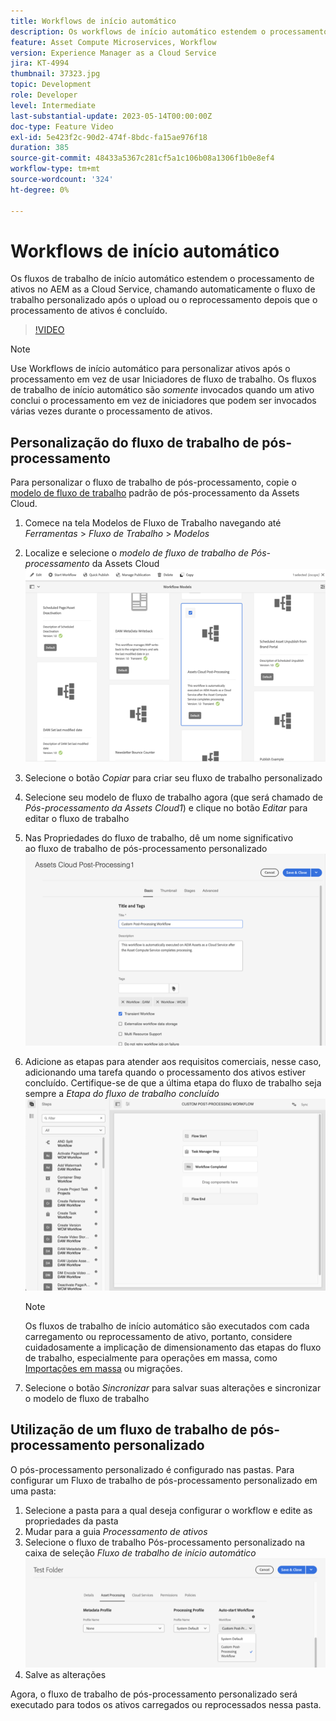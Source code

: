 ```yaml
---
title: Workflows de início automático
description: Os workflows de início automático estendem o processamento de ativos, chamando automaticamente o fluxo de trabalho personalizado após o upload ou o reprocessamento.
feature: Asset Compute Microservices, Workflow
version: Experience Manager as a Cloud Service
jira: KT-4994
thumbnail: 37323.jpg
topic: Development
role: Developer
level: Intermediate
last-substantial-update: 2023-05-14T00:00:00Z
doc-type: Feature Video
exl-id: 5e423f2c-90d2-474f-8bdc-fa15ae976f18
duration: 385
source-git-commit: 48433a5367c281cf5a1c106b08a1306f1b0e8ef4
workflow-type: tm+mt
source-wordcount: '324'
ht-degree: 0%

---
```


# Workflows de início automático

Os fluxos de trabalho de início automático estendem o processamento de ativos no AEM as a Cloud Service, chamando automaticamente o fluxo de trabalho personalizado após o upload ou o reprocessamento depois que o processamento de ativos é concluído.

>[!VIDEO](https://video.tv.adobe.com/v/37323?quality=12&learn=on)

>[!NOTE]
>
>Use Workflows de início automático para personalizar ativos após o processamento em vez de usar Iniciadores de fluxo de trabalho. Os fluxos de trabalho de início automático são _somente_ invocados quando um ativo conclui o processamento em vez de iniciadores que podem ser invocados várias vezes durante o processamento de ativos.

## Personalização do fluxo de trabalho de pós-processamento

Para personalizar o fluxo de trabalho de pós-processamento, copie o [modelo de fluxo de trabalho](../../foundation/workflow/use-the-workflow-editor.md) padrão de pós-processamento da Assets Cloud.

1. Comece na tela Modelos de Fluxo de Trabalho navegando até _Ferramentas_ > _Fluxo de Trabalho_ > _Modelos_
2. Localize e selecione o _modelo de fluxo de trabalho de Pós-processamento_ da Assets Cloud<br/>
   ![Selecione o modelo de fluxo de trabalho de pós-processamento da nuvem do Assets](assets/auto-start-workflow-select-workflow.png)
3. Selecione o botão _Copiar_ para criar seu fluxo de trabalho personalizado
4. Selecione seu modelo de fluxo de trabalho agora (que será chamado de _Pós-processamento da Assets Cloud1_) e clique no botão _Editar_ para editar o fluxo de trabalho
5. Nas Propriedades do fluxo de trabalho, dê um nome significativo<br/> ao fluxo de trabalho de pós-processamento personalizado
   ![Alterando o Nome](assets/auto-start-workflow-change-name.png)
6. Adicione as etapas para atender aos requisitos comerciais, nesse caso, adicionando uma tarefa quando o processamento dos ativos estiver concluído. Certifique-se de que a última etapa do fluxo de trabalho seja sempre a _Etapa do fluxo de trabalho concluído_<br/>
   ![Adicionar etapas do fluxo de trabalho](assets/auto-start-workflow-customize-steps.png)

   >[!NOTE]
   >
   >Os fluxos de trabalho de início automático são executados com cada carregamento ou reprocessamento de ativo, portanto, considere cuidadosamente a implicação de dimensionamento das etapas do fluxo de trabalho, especialmente para operações em massa, como [Importações em massa](../../cloud-service/migration/bulk-import.md) ou migrações.

7. Selecione o botão _Sincronizar_ para salvar suas alterações e sincronizar o modelo de fluxo de trabalho

## Utilização de um fluxo de trabalho de pós-processamento personalizado

O pós-processamento personalizado é configurado nas pastas. Para configurar um Fluxo de trabalho de pós-processamento personalizado em uma pasta:

1. Selecione a pasta para a qual deseja configurar o workflow e edite as propriedades da pasta
2. Mudar para a guia _Processamento de ativos_
3. Selecione o fluxo de trabalho Pós-processamento personalizado na caixa de seleção _Fluxo de trabalho de início automático_<br/>
   ![Definir o Fluxo de Trabalho de Pós-Processamento](assets/auto-start-workflow-set-workflow.png)
4. Salve as alterações

Agora, o fluxo de trabalho de pós-processamento personalizado será executado para todos os ativos carregados ou reprocessados nessa pasta.
